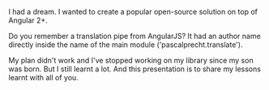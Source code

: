 I had a dream. I wanted to create a popular open-source solution on top of Angular 2+. 

Do you remember a translation pipe from AngularJS? It had an author name directly inside the name of the main module ('pascalprecht.translate'). 

My plan didn't work and I've stopped working on my library since my son was born. But I still learnt a lot. And this presentation is to share my lessons learnt with all of you.
